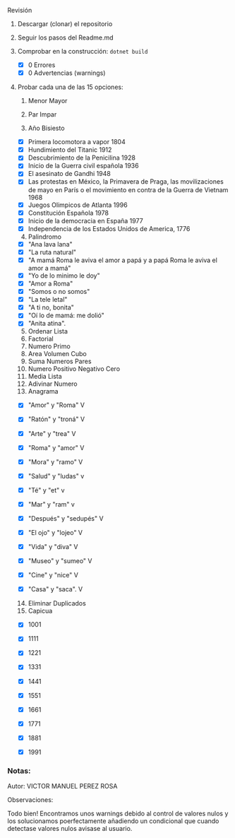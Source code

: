 Revisión 

1) Descargar (clonar) el repositorio

2) Seguir los pasos del Readme.md

3. Comprobar en la construcción: `dotnet build`

   - [X] 0 Errores 
   - [X] 0 Advertencias (warnings) 

4) Probar cada una de las 15 opciones:

   1. Menor Mayor

   2.  Par Impar

   3. Año Bisiesto

   - [X] Primera locomotora a vapor 1804 
   - [X] Hundimiento del Titanic 1912 
   - [X] Descubrimiento de la Penicilina 1928 
   - [X] Inicio de la Guerra civil española 1936 
   - [X] El asesinato de Gandhi 1948 
   - [X] Las protestas en México, la Primavera de Praga, las movilizaciones de mayo en París o el movimiento en contra de la Guerra de Vietnam 1968 
   - [X] Juegos Olimpicos de Atlanta 1996 
   - [X] Constitución Española 1978 
   - [X] Inicio de la democracia en España 1977
   - [X] Independencia de los Estados Unidos de America, 1776 

   4. Palindromo

   - [X] "Ana lava lana" 
   - [X] "La ruta natural" 
   - [X] "A mamá Roma le aviva el amor a papá y a papá Roma le aviva el amor a mamá" 
   - [X] "Yo de lo minimo le doy"
   - [X] "Amor a Roma" 
   - [X] "Somos o no somos" 
   - [X] "La tele letal"
   - [X] "A ti no, bonita" 
   - [X] "Oí lo de mamá: me dolió" 
   - [X] "Anita atina".

   5. Ordenar Lista   
   6. Factorial
   7. Numero Primo
   8. Area Volumen Cubo
   9. Suma Numeros Pares
   10. Numero Positivo Negativo Cero
   11. Media Lista
   12. Adivinar Numero
   13. Anagrama

   - [X] "Amor" y "Roma" V
 
   - [X] "Ratón" y "troná" V

   - [X] "Arte" y "trea" V

   - [X] "Roma" y "amor" V

   - [X] "Mora" y "ramo" V

   - [X] "Salud" y "ludas" v

   - [X] "Té" y "et" v

   - [X] "Mar" y "ram" v

   - [X] "Después" y "sedupés" V

   - [X] "El ojo" y "lojeo" V

   - [X] "Vida" y "diva" V

   - [X] "Museo" y "sumeo" V

   - [X] "Cine" y "nice" V

   - [X] "Casa" y "saca". V
  
   14. Eliminar Duplicados
   15. Capicua
   - [X] 1001

   - [X] 1111

   - [X] 1221

   - [X] 1331

   - [X] 1441

   - [X] 1551

   - [X] 1661

   - [X] 1771

   - [X] 1881

   - [X] 1991 
### Notas:

Autor: VICTOR MANUEL PEREZ ROSA

Observaciones: 

Todo bien! Encontramos unos warnings debido al control de valores nulos y los solucionamos poerfectamente añadiendo un condicional que cuando detectase valores nulos avisase al usuario.


